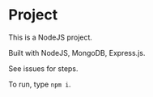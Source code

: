 # Project

This is a NodeJS project.

Built with NodeJS, MongoDB, Express.js.

See issues for steps.


To run, type `npm i`.